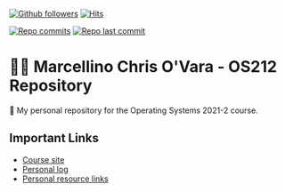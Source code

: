 [![Github followers](https://img.shields.io/github/followers/MarcellinoCO?style=social)](https://github.com/MarcellinoCO)
[![Hits](https://hits.seeyoufarm.com/api/count/incr/badge.svg?url=https%3A%2F%2Fgithub.com%2FMarcellinoCO%2Fos212&count_bg=%2379C83D&title_bg=%23555555&icon=&icon_color=%23E7E7E7&title=visitors&edge_flat=false)](https://github.com/MarcellinoCO/os212)

[![Repo commits](https://badgen.net/github/commits/MarcellinoCO/os212)](https://github.com/MarcellinoCO/os212/commits/master)
[![Repo last commit](https://img.shields.io/github/last-commit/MarcellinoCO/os212)](https://github.com/MarcellinoCO/os212/commits/master)

# 👨‍💻 Marcellino Chris O'Vara - OS212 Repository
📂 My personal repository for the Operating Systems 2021-2 course.

## Important Links
* [Course site](https://os.vlsm.org/)
* [Personal log](https://marcellinoco.github.io/os212/TXT/mylog.txt)
* [Personal resource links](https://marcellinoco.github.io/os212/LINKS/)
